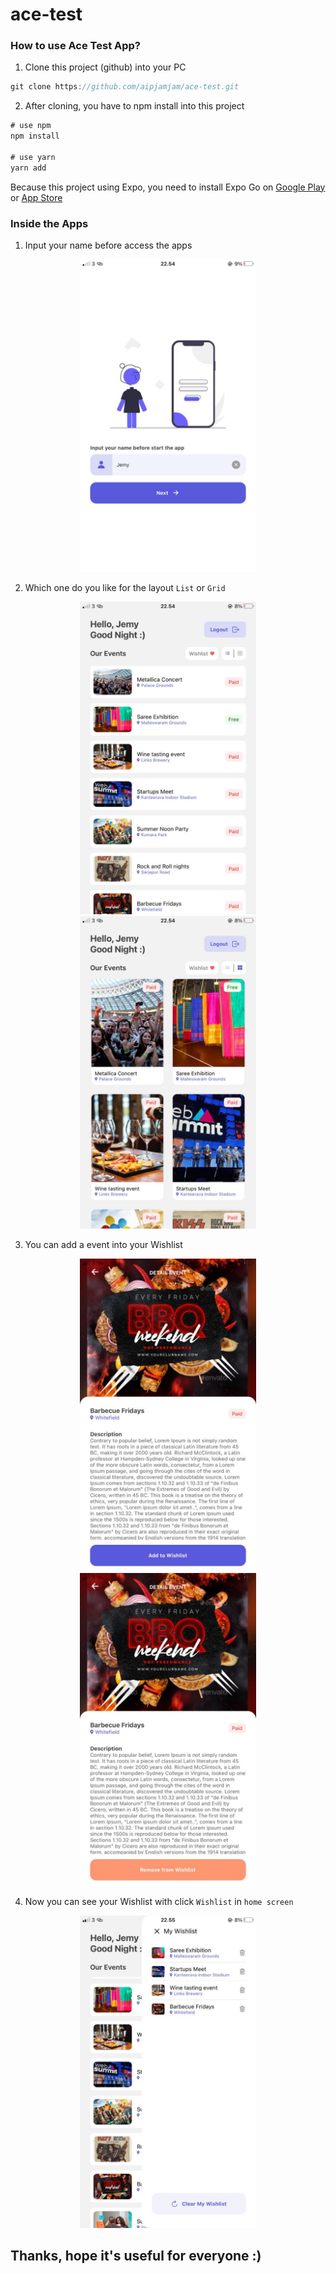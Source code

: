 # ace-test

### How to use Ace Test App?

1. Clone this project (github) into your PC

```javascript
git clone https://github.com/aipjamjam/ace-test.git
```

2. After cloning, you have to npm install into this project

```javascript
# use npm
npm install

# use yarn 
yarn add
```

Because this project using Expo, you need to install Expo Go on [Google Play](https://play.google.com/store/apps/details?id=host.exp.exponent) or [App Store](https://apps.apple.com/us/app/expo-go/id982107779)


### Inside the Apps
1. Input your name before access the apps
<p align="center">
<img src="/src/assets/images/screenshots/1.jpg" height="500" />
</p>

2. Which one do you like for the layout `List` or `Grid`
<p align="center">
<img src="/src/assets/images/screenshots/2.jpg" height="500" />
<img src="/src/assets/images/screenshots/3.jpg" height="500" />
</p>

3. You can add a event into your Wishlist
<p align="center">
<img src="/src/assets/images/screenshots/4.jpg" height="500" />
<img src="/src/assets/images/screenshots/5.jpg" height="500" />
</p>

4. Now you can see your Wishlist with click `Wishlist` in `home screen`
<p align="center">
<img src="/src/assets/images/screenshots/6.jpg" height="500" />
</p>

## Thanks, hope it's useful for everyone :)